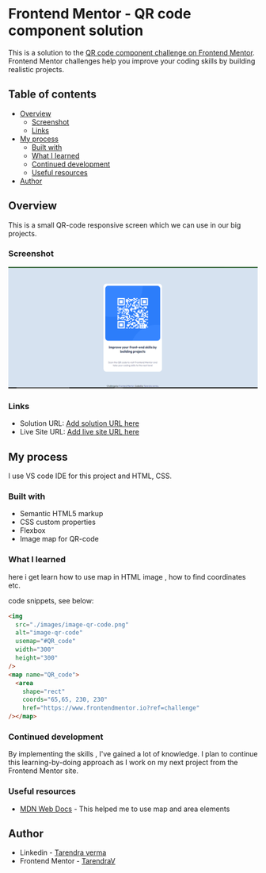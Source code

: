 # Frontend Mentor - QR code component solution

This is a solution to the [QR code component challenge on Frontend Mentor](https://www.frontendmentor.io/challenges/qr-code-component-iux_sIO_H). Frontend Mentor challenges help you improve your coding skills by building realistic projects.

## Table of contents

- [Overview](#overview)
  - [Screenshot](#screenshot)
  - [Links](#links)
- [My process](#my-process)
  - [Built with](#built-with)
  - [What I learned](#what-i-learned)
  - [Continued development](#continued-development)
  - [Useful resources](#useful-resources)
- [Author](#author)

## Overview

This is a small QR-code responsive screen which we can use in our big projects.

### Screenshot

![](<./images/Screenshot%20(114).png>)

### Links

- Solution URL: [Add solution URL here](https://your-solution-url.com)
- Live Site URL: [Add live site URL here](https://your-live-site-url.com)

## My process

I use VS code IDE for this project and HTML, CSS.

### Built with

- Semantic HTML5 markup
- CSS custom properties
- Flexbox
- Image map for QR-code

### What I learned

here i get learn how to use map in HTML image , how to find coordinates etc.

code snippets, see below:

```html
<img
  src="./images/image-qr-code.png"
  alt="image-qr-code"
  usemap="#QR_code"
  width="300"
  height="300"
/>
<map name="QR_code">
  <area
    shape="rect"
    coords="65,65, 230, 230"
    href="https://www.frontendmentor.io?ref=challenge"
/></map>
```

### Continued development

By implementing the skills , I've gained a lot of knowledge. I plan to continue this learning-by-doing approach as I work on my next project from the Frontend Mentor site.

### Useful resources

- [MDN Web Docs](https://developer.mozilla.org/en-US/) - This helped me to use map and area elements

## Author

- Linkedin - [Tarendra verma](www.linkedin.com/in/tarendra-verma-276779239)
- Frontend Mentor - [TarendraV](https://www.frontendmentor.io/profile/TarendraV)
